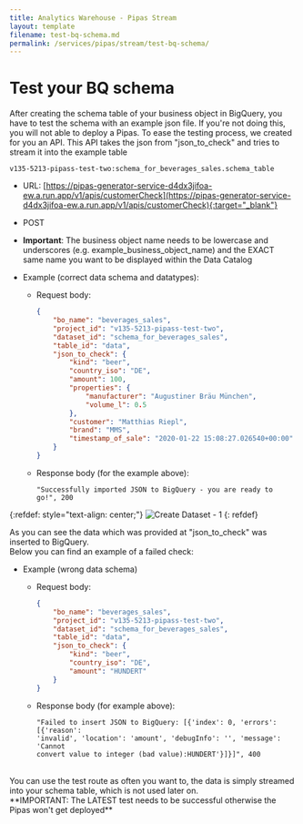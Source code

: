 ```yaml
---
title: Analytics Warehouse - Pipas Stream
layout: template
filename: test-bq-schema.md
permalink: /services/pipas/stream/test-bq-schema/
--- 
```

# Test your BQ schema
After creating the schema table of your business object in BigQuery, you have to test the schema with an example json file. If you're not doing this, you will not able to deploy a Pipas. To ease the testing process, we created for you an API. This API takes the json from "json_to_check" and tries to stream it into the example table 

```
v135-5213-pipass-test-two:schema_for_beverages_sales.schema_table
```

- URL: [https://pipas-generator-service-d4dx3jifoa-ew.a.run.app/v1/apis/customerCheck](https://pipas-generator-service-d4dx3jifoa-ew.a.run.app/v1/apis/customerCheck){:target="_blank"}

- POST

- **Important**: The business object name needs to be lowercase and underscores (e.g. example_business_object_name) and the EXACT same name you want to be displayed within the Data Catalog

- Example (correct data schema and datatypes):
    - Request body:

        ```json
        {
            "bo_name": "beverages_sales",
            "project_id": "v135-5213-pipass-test-two",
            "dataset_id": "schema_for_beverages_sales",
            "table_id": "data",
            "json_to_check": {
                "kind": "beer",
                "country_iso": "DE",
                "amount": 100,
                "properties": {
                    "manufacturer": "Augustiner Bräu München",
                    "volume_l": 0.5
                },
                "customer": "Matthias Riepl",
                "brand": "MMS",
                "timestamp_of_sale": "2020-01-22 15:08:27.026540+00:00"
            }
        }
        ```

    - Response body (for the example above):

        ```
        "Successfully imported JSON to BigQuery - you are ready to go!", 200
        ```

{:refdef: style="text-align: center;"}
![Create Dataset - 1]({{site.baseurl}}/3-services/pipas/test-bq-schema/success-import.png)
{: refdef}

As you can see the data which was provided at "json_to_check" was inserted to BigQuery.<br/>
Below you can find an example of a failed check:

- Example (wrong data schema)
    - Request body:

        ```json
        {
            "bo_name": "beverages_sales",
            "project_id": "v135-5213-pipass-test-two",
            "dataset_id": "schema_for_beverages_sales",
            "table_id": "data",
            "json_to_check": {
                "kind": "beer",
                "country_iso": "DE",
                "amount": "HUNDERT"
            }
        }
        ```

    - Response body (for example above):

        ```
        "Failed to insert JSON to BigQuery: [{'index': 0, 'errors': [{'reason': 
        'invalid', 'location': 'amount', 'debugInfo': '', 'message': 'Cannot 
        convert value to integer (bad value):HUNDERT'}]}]", 400
        ```

<br/>
You can use the test route as often  you want to, the data is simply streamed  into your schema table, which is not used later on. 
<br/>
**IMPORTANT: The LATEST test needs to be successful otherwise the Pipas won't get deployed**
